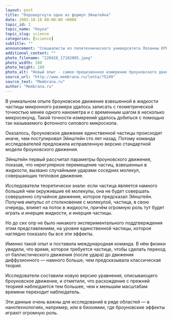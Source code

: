 ```yaml
---
layout: post
title: "Опровергнута одна из формул Эйнштейна"
date: 2005-10-18 00:00:00 +0000
topic_id: 2
topic_name: "Наука"
topic_slug: science
categories: [science]
subtitle: ""
announcement: "Специалисты из политехнического университета Лозанны EPFL, университета Техаса в Остине (University of Texas at Austin) и Европейской лаборатории молекулярной биологии (European Molecular Biology Laboratory, Гейдельберг) впервые точно измерили броуновское движение микроскопической частицы."
additional_content: ""
photo_filename: "220428_17102005.jpeg"
photo_width: 180
photo_height: 180
photo_alt: "Новый опыт - самое прецизионное измерение броуновского движения из всех ранее предпринятых"
source_url: "http://www.membrana.ru/lenta/?5249"
source_text: "Membrana.ru"
author: "Membrana.ru"
---
```

В уникальном опыте броуновское движение взвешенной в жидкости частицы микронного размера удалось записать с геометрической точностью менее одного нанометра и с временным шагом в несколько микросекунд. Такой точности измерений удалось добиться с помощью так называемого фотонного силового микроскопа.

Оказалось, броуновское движение единственной частицы происходит иначе, чем постулировал Эйнштейн сто лет назад. Потому команда исследователей предложила исправленную версию стандартной модели броуновского движения.

Эйнштейн первый рассчитал параметры броуновского движения, показав, что нерегулярное перемещение частиц, взвешенных в жидкости, вызвано случайными ударами соседних молекул, совершающих тепловое движение.

Исследователи теоретически знали: если частица является намного большей чем окружившие её молекулы, она не будет совершать совершенно случайное движение, которое предсказал Эйнштейн. Получив импульс от столкновения с молекулой, частица, в свою очередь, влияет на поток в жидкости, причём огромную роль тут будет играть и инерция жидкости, и инерция частицы.

Но до сих опр не было никакого экспериментального поддтверждения этим представлениям, на уровне единственной частицы, которое наглядно показало бы все эти эффекты.

Именно такой опыт и поставила международная команда. В нём физики увидели, что время, которое требуется частице, чтобы сделать переход от баллистического движения (после удара) до движения диффузионного — намного больше, чем предсказывала классическая теория.

Исследователи составили новую версию уравнения, описывающего броуновское движение, и отметили, что расхождение с прежней теорией наблюдается тем большее, чем к меньшим масштабам времени переходит наблюдатель.

Эти данные очень важны для исследований в ряде областей — в нанотехнологиях, например, или в биохимии, где броуновские эффекты играют огромную роль.
